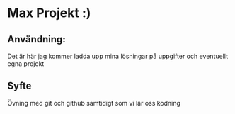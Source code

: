 # Max Projekt :)
## Användning:
Det är här jag kommer ladda upp mina lösningar på uppgifter och eventuellt egna projekt

## Syfte
Övning med git och github samtidigt som vi lär oss kodning
